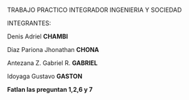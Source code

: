 TRABAJO PRACTICO INTEGRADOR
INGENIERIA Y SOCIEDAD

INTEGRANTES:

Denis Adriel **CHAMBI**

Diaz Pariona Jhonathan **CHONA**

Antezana Z. Gabriel R. **GABRIEL**

Idoyaga Gustavo **GASTON**

**Fatlan las preguntan 1,2,6 y 7**
